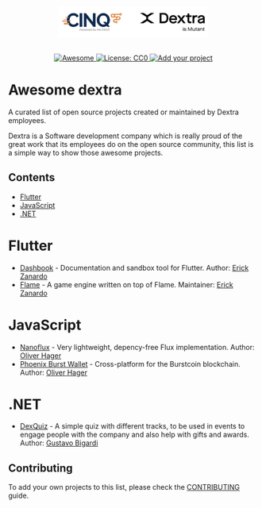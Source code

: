 <div align="center">
	<div>
    <a href="https://dextra.com.br/en/">
		<img width="300" src="media/logo.png" alt="Awesome Dextra">
    </a>
	</div>
  <p style="margin-top:30px;" align="center">
    <a href="https://github.com/sindresorhus/awesome">
      <img alt="Awesome" src="https://awesome.re/badge-flat.svg" />
    </a>
    <a href="http://creativecommons.org/publicdomain/zero/1.0">
      <img alt="License: CC0" src="https://img.shields.io/badge/license-CC0-lightgray?style=flat-square" />
    </a>
    <a href="https://github.com/dextra/awesome-dextra/blob/main/CONTRIBUTING.md">
      <img alt="Add your project" src="https://img.shields.io/badge/-Add%20your%20project-blue?style=flat-square" />
    </a>
  </p>
</div>

# Awesome dextra

A curated list of open source projects created or maintained by Dextra employees.

Dextra is a Software development company which is really proud of the great work that its employees do on the open source community, this list is a simple way to show those awesome projects.

## Contents

 - [Flutter](#flutter)
 - [JavaScript](#javascript)
 - [.NET](#net)

# Flutter

 - [Dashbook](https://github.com/erickzanardo/dashbook) - Documentation and sandbox tool for Flutter. Author: [Erick Zanardo](https://github.com/erickzanardo/)
 - [Flame](https://github.com/flame-engine/flame) - A game engine written on top of Flame. Maintainer: [Erick Zanardo](https://github.com/erickzanardo/)

# JavaScript

 - [Nanoflux](https://github.com/ohager/nanoflux) - Very lightweight, depency-free Flux implementation. Author: [Oliver Hager](https://github.com/ohager)
 - [Phoenix Burst Wallet](https://github.com/burst-apps-team/phoenix) - Cross-platform for the Burstcoin blockchain. Author: [Oliver Hager](https://github.com/ohager)

# .NET

 - [DexQuiz](https://github.com/dextra/dexquiz) - A simple quiz with different tracks, to be used in events to engage people with the company and also help with gifts and awards. Author: [Gustavo Bigardi](https://github.com/gustavobigardi)

## Contributing

To add your own projects to this list, please check the [CONTRIBUTING](CONTRIBUTING.md) guide.
